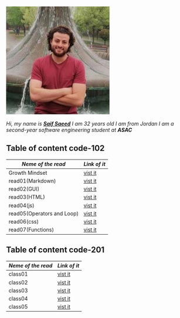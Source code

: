 
![saif](saif.jpeg)
 
*Hi, my name is [**Saif Saeed**](https://github.com/Saif-K-Saeed) I am 32 years old  I am from Jordan I am a second-year software engineering student at **ASAC*** 

 ## Table of content code-102
 
*Neme of the read* | *Link of it* 
|----- |-----|
Growth Mindset  | [vist it](https://saif-k-saeed.github.io/reading-notes/growthMindset)
read01(Markdown) | [ vist it ](https://saif-k-saeed.github.io/reading-notes/read1)
read02(GUI) | [vist it  ](https://saif-k-saeed.github.io/reading-notes/read02)
read03(HTML) | [vist it  ](https://saif-k-saeed.github.io/reading-notes/read03)
read04(js) | [vist it  ](https://saif-k-saeed.github.io/reading-notes/read04)
read05(Operators and Loop) | [vist it  ](https://saif-k-saeed.github.io/reading-notes/read05)
read06(css) | [vist it  ](https://saif-k-saeed.github.io/reading-notes/read06)
read07(Functions) | [vist it  ](https://saif-k-saeed.github.io/reading-notes/read07)

 ## Table of content code-201
 *Neme of the read* | *Link of it* 
|----- |-----|
class01 | [vist it  ](https://saif-k-saeed.github.io/reading-notes/class01)
class02 | [vist it  ](https://saif-k-saeed.github.io/reading-notes/class02)
class03 | [vist it  ](https://saif-k-saeed.github.io/reading-notes/class03)
class04 | [vist it  ](https://saif-k-saeed.github.io/reading-notes/class04)
class05 | [vist it  ](https://saif-k-saeed.github.io/reading-notes/class05)
